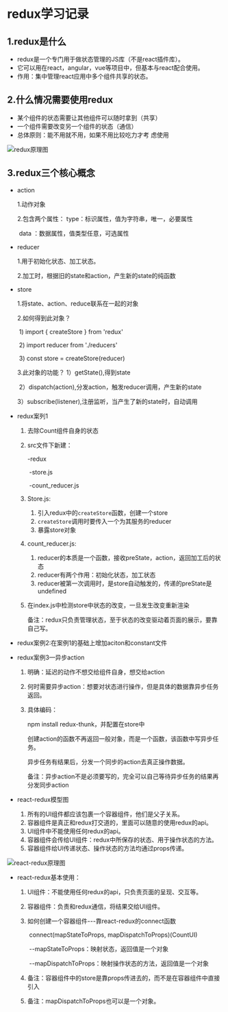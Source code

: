 # redux学习记录

## 1.redux是什么

- redux是一个专门用于做状态管理的JS库（不是react插件库）。
- 它可以用在react，angular，vue等项目中，但基本与react配合使用。
- 作用：集中管理react应用中多个组件共享的状态。

## 2.什么情况需要使用redux

- 某个组件的状态需要让其他组件可以随时拿到（共享）
- 一个组件需要改变另一个组件的状态（通信）
- 总体原则：能不用就不用，如果不用比较吃力才考 虑使用

![redux原理图](/Users/wanglsh/Desktop/WEB-DailyStudy2021Running/react/redux/reduxDemo1/redux原理图.png)

## 3.redux三个核心概念

- action

  1.动作对象

  2.包含两个属性：
  	type：标识属性，值为字符串，唯一，必要属性

  ​	data ：数据属性，值类型任意，可选属性

- reducer

  1.用于初始化状态、加工状态。

  2.加工时，根据旧的state和action，产生新的state的纯函数

- store

  1.将state、action、reduce联系在一起的对象

  2.如何得到此对象？

  ​	1) import { createStore } from 'redux'

  ​	2) import reducer from './reducers'

  ​	3) const store = createStore(reducer)

  3.此对象的功能？
  	1）getState(),得到state

  ​	2）dispatch(action),分发action，触发reducer调用，产生新的state

  ​	3）subscribe(listener),注册监听，当产生了新的state时，自动调用

- redux案列1

  1. 去除Count组件自身的状态

  2. src文件下新建：

     -redux

     ​	-store.js

     ​	-count_reducer.js

  3. Store.js:

     1. 引入redux中的`createStore`函数，创建一个store
     2. `createStore`调用时要传入一个为其服务的reducer
     3. 暴露store对象

  4. count_reducer.js:

     1. reducer的本质是一个函数，接收preState，action，返回加工后的状态
     2. reducer有两个作用：初始化状态，加工状态
     3. reducer被第一次调用时，是store自动触发的，传递的preState是undefined

  5. 在index.js中检测store中状态的改变，一旦发生改变重新渲染<App />

     备注：redux只负责管理状态，至于状态的改变驱动着页面的展示，要靠自己写。

- redux案例2:在案例1的基础上增加aciton和constant文件

- redux案例3—异步action

  1. 明确：延迟的动作不想交给组件自身，想交给action

  2. 何时需要异步action：想要对状态进行操作，但是具体的数据靠异步任务返回。

  3. 具体编码：

     npm install redux-thunk，并配置在store中

     创建action的函数不再返回一般对象，而是一个函数，该函数中写异步任务。

     异步任务有结果后，分发一个同步的action去真正操作数据。

     备注：异步action不是必须要写的，完全可以自己等待异步任务的结果再分发同步action

- react-redux模型图

  1. 所有的UI组件都应该包裹一个容器组件，他们是父子关系。
  2. 容器组件是真正和redux打交道的，里面可以随意的使用redux的api。
  3. UI组件中不能使用任何redux的api。
  4. 容器组件会传给UI组件：redux中所保存的状态、用于操作状态的方法。
  5. 容器组件给UI传递状态、操作状态的方法均通过props传递。

![react-redux原理图](/Users/wanglsh/Desktop/WEB-DailyStudy2021Running/react/redux/reduxDemo4_react-redux/react-redux原理图.png)

- react-redux基本使用：

  1. UI组件：不能使用任何redux的api，只负责页面的呈现、交互等。

  2. 容器组件：负责和redux通信，将结果交给UI组件。

  3. 如何创建一个容器组件---靠react-redux的connect函数

     ​	connect(mapStateToProps, mapDispatchToProps)(CountUI)

     ​		--mapStateToProps：映射状态，返回值是一个对象

     ​		--mapDispatchToProps：映射操作状态的方法，返回值是一个对象

  4. 备注：容器组件中的store是靠props传进去的，而不是在容器组件中直接引入

  5. 备注：mapDispatchToProps也可以是一个对象。